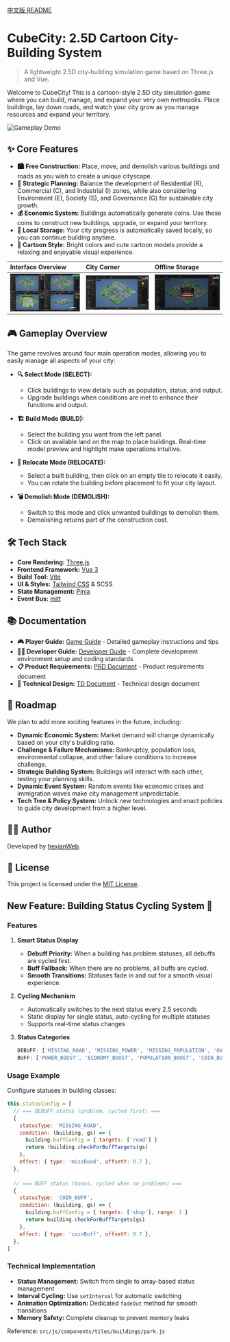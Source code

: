 [中文版 README](./README.md)

# CubeCity: 2.5D Cartoon City-Building System

> A lightweight 2.5D city-building simulation game based on Three.js and Vue.

Welcome to CubeCity! This is a cartoon-style 2.5D city simulation game where you can build, manage, and expand your very own metropolis. Place buildings, lay down roads, and watch your city grow as you manage resources and expand your territory.

![Gameplay Demo](README/游玩时动图.gif)

## ✨ Core Features

*   **🏙️ Free Construction:** Place, move, and demolish various buildings and roads as you wish to create a unique cityscape.
*   **🧩 Strategic Planning:** Balance the development of Residential (R), Commercial (C), and Industrial (I) zones, while also considering Environment (E), Society (S), and Governance (G) for sustainable city growth.
*   **💰 Economic System:** Buildings automatically generate coins. Use these coins to construct new buildings, upgrade, or expand your territory.
*   **💾 Local Storage:** Your city progress is automatically saved locally, so you can continue building anytime.
*   **🎨 Cartoon Style:** Bright colors and cute cartoon models provide a relaxing and enjoyable visual experience.

| Interface Overview                             | City Corner                                   | Offline Storage                               |
| :--------------------------------------------- | :--------------------------------------------- | :------------------------------------------- |
| ![Interface Overview](README/界面总览.png) | ![A corner of the city](README/随意把玩城市.png) | ![Offline Storage](README/离线存储.png) |

## 🎮 Gameplay Overview

The game revolves around four main operation modes, allowing you to easily manage all aspects of your city:

*   **🔍 Select Mode (SELECT):**
    *   Click buildings to view details such as population, status, and output.
    *   Upgrade buildings when conditions are met to enhance their functions and output.

*   **🏗️ Build Mode (BUILD):**
    *   Select the building you want from the left panel.
    *   Click on available land on the map to place buildings. Real-time model preview and highlight make operations intuitive.

*   **🚚 Relocate Mode (RELOCATE):**
    *   Select a built building, then click on an empty tile to relocate it easily.
    *   You can rotate the building before placement to fit your city layout.

*   **💣 Demolish Mode (DEMOLISH):**
    *   Switch to this mode and click unwanted buildings to demolish them.
    *   Demolishing returns part of the construction cost.

## 🛠️ Tech Stack

*   **Core Rendering:** [Three.js](https://threejs.org/)
*   **Frontend Framework:** [Vue 3](https://vuejs.org/)
*   **Build Tool:** [Vite](https://vitejs.dev/)
*   **UI & Styles:** [Tailwind CSS](https://tailwindcss.com/) & SCSS
*   **State Management:** [Pinia](https://pinia.vuejs.org/)
*   **Event Bus:** [mitt](https://github.com/developit/mitt)

## 📚 Documentation

*   **🎮 Player Guide:** [Game Guide](./docs/新手指南.md) - Detailed gameplay instructions and tips
*   **👨‍💻 Developer Guide:** [Developer Guide](./docs/新手开发指南.md) - Complete development environment setup and coding standards
*   **📋 Product Requirements:** [PRD Document](./docs/PRD.md) - Product requirements document
*   **🔧 Technical Design:** [TD Document](./docs/TD.md) - Technical design document

## 🚀 Roadmap

We plan to add more exciting features in the future, including:

*   **Dynamic Economic System:** Market demand will change dynamically based on your city's building ratio.
*   **Challenge & Failure Mechanisms:** Bankruptcy, population loss, environmental collapse, and other failure conditions to increase challenge.
*   **Strategic Building System:** Buildings will interact with each other, testing your planning skills.
*   **Dynamic Event System:** Random events like economic crises and immigration waves make city management unpredictable.
*   **Tech Tree & Policy System:** Unlock new technologies and enact policies to guide city development from a higher level.

## 🧑‍💻 Author

Developed by [hexianWeb](https://github.com/hexianWeb).

## 📄 License

This project is licensed under the [MIT License](LICENSE).

## New Feature: Building Status Cycling System 🔄

### Features

1. **Smart Status Display**
   - **Debuff Priority:** When a building has problem statuses, all debuffs are cycled first.
   - **Buff Fallback:** When there are no problems, all buffs are cycled.
   - **Smooth Transitions:** Statuses fade in and out for a smooth visual experience.

2. **Cycling Mechanism**
   - Automatically switches to the next status every 2.5 seconds
   - Static display for single status, auto-cycling for multiple statuses
   - Supports real-time status changes

3. **Status Categories**
   ```javascript
   DEBUFF: ['MISSING_ROAD', 'MISSING_POWER', 'MISSING_POPULATION', 'OVER_POPULATION', 'MISSING_POLLUTION']
   BUFF: ['POWER_BOOST', 'ECONOMY_BOOST', 'POPULATION_BOOST', 'COIN_BUFF', 'HUMAN_BUFF', 'UPGRADE']
   ```

### Usage Example

Configure statuses in building classes:

```javascript
this.statusConfig = [
  // === DEBUFF status (problem, cycled first) ===
  {
    statusType: 'MISSING_ROAD',
    condition: (building, gs) => {
      building.buffConfig = { targets: ['road'] }
      return !building.checkForBuffTargets(gs)
    },
    effect: { type: 'missRoad', offsetY: 0.7 },
  },

  // === BUFF status (bonus, cycled when no problems) ===
  {
    statusType: 'COIN_BUFF',
    condition: (building, gs) => {
      building.buffConfig = { targets: ['shop'], range: 1 }
      return building.checkForBuffTargets(gs)
    },
    effect: { type: 'coinBuff', offsetY: 0.7 },
  },
]
```

### Technical Implementation

- **Status Management:** Switch from single to array-based status management
- **Interval Cycling:** Use `setInterval` for automatic switching
- **Animation Optimization:** Dedicated `fadeOut` method for smooth transitions
- **Memory Safety:** Complete cleanup to prevent memory leaks

Reference: `src/js/components/tiles/buildings/park.js`
